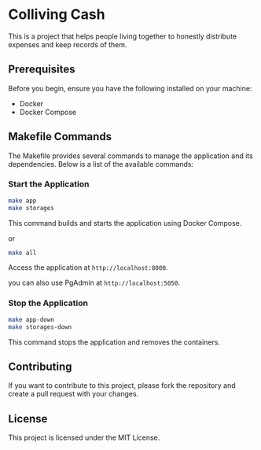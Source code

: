 
# Colliving Cash

This is a project that helps people living together to honestly distribute expenses and keep records of them.

## Prerequisites

Before you begin, ensure you have the following installed on your machine:

- Docker
- Docker Compose

## Makefile Commands

The Makefile provides several commands to manage the application and its dependencies. Below is a list of the available commands:

### Start the Application

```sh
make app
make storages
```

This command builds and starts the application using Docker Compose.

or

```bash
make all
```

Access the application at `http://localhost:8000`.

you can also use PgAdmin at `http://localhost:5050`.

### Stop the Application

```bash
make app-down
make storages-down
```

This command stops the application and removes the containers.

## Contributing

If you want to contribute to this project, please fork the repository and create a pull request with your changes.

## License

This project is licensed under the MIT License.
